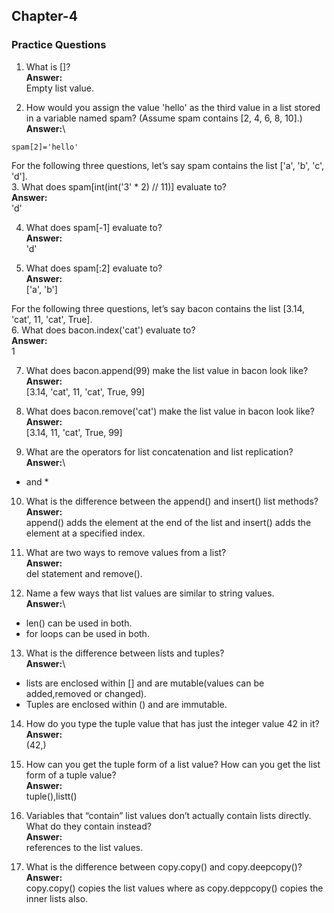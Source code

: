 ## Chapter-4
### Practice Questions
1. What is []?\
**Answer:**\
Empty list value.

2. How would you assign the value 'hello' as the third value in a list stored in a variable named spam? (Assume spam contains [2, 4, 6, 8, 10].)\
**Answer:**\
```
spam[2]='hello'
```

For the following three questions, let’s say spam contains the list ['a', 'b', 'c', 'd'].\
3. What does spam[int(int('3' * 2) // 11)] evaluate to?\
**Answer:**\
'd'

4. What does spam[-1] evaluate to?\
**Answer:**\
'd'

5. What does spam[:2] evaluate to?\
**Answer:**\
['a', 'b']

For the following three questions, let’s say bacon contains the list [3.14, 'cat', 11, 'cat', True].\
6. What does bacon.index('cat') evaluate to?\
**Answer:**\
1

7. What does bacon.append(99) make the list value in bacon look like?\
**Answer:**\
[3.14, 'cat', 11, 'cat', True, 99]

8. What does bacon.remove('cat') make the list value in bacon look like?\
**Answer:**\
[3.14, 11, 'cat', True, 99]

9. What are the operators for list concatenation and list replication?\
**Answer:**\
+ and *

10. What is the difference between the append() and insert() list methods?\
**Answer:**\
append() adds the element at the end of the list and insert() adds the element at a specified index.

11. What are two ways to remove values from a list?\
**Answer:**\
del statement and remove().

12. Name a few ways that list values are similar to string values.\
**Answer:**\
- len() can be used in both.
- for loops can be used in both.

13. What is the difference between lists and tuples?\
**Answer:**\
- lists are enclosed within [] and are mutable(values can be added,removed or changed).
- Tuples are enclosed within () and are immutable.

14. How do you type the tuple value that has just the integer value 42 in it?\
**Answer:**\
(42,)

15. How can you get the tuple form of a list value? How can you get the list form of a tuple value?\
**Answer:**\
tuple(),listt()

16. Variables that “contain” list values don’t actually contain lists directly. What do they contain instead?\
**Answer:**\
references to the list values.

17. What is the difference between copy.copy() and copy.deepcopy()?\
**Answer:**\
 copy.copy() copies the list values where as copy.deppcopy() copies the inner lists also.


